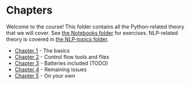 # Chapters

Welcome to the course! This folder contains all the Python-related theory that we
will cover. See [the Notebooks folder](../Notebooks/) for exercises. NLP-related
theory is covered in [the NLP-topics folder](../NLP-topics/).

* [Chapter 1](./chapter-1.md) - The basics
* [Chapter 2](./chapter-2.md) - Control flow tools and files
* [Chapter 3](./chapter-3.md) - Batteries included (TODO)
* [Chapter 4](./chapter-4.md) - Remaining issues
* [Chapter 5](./chapter-5.md) - On your own
